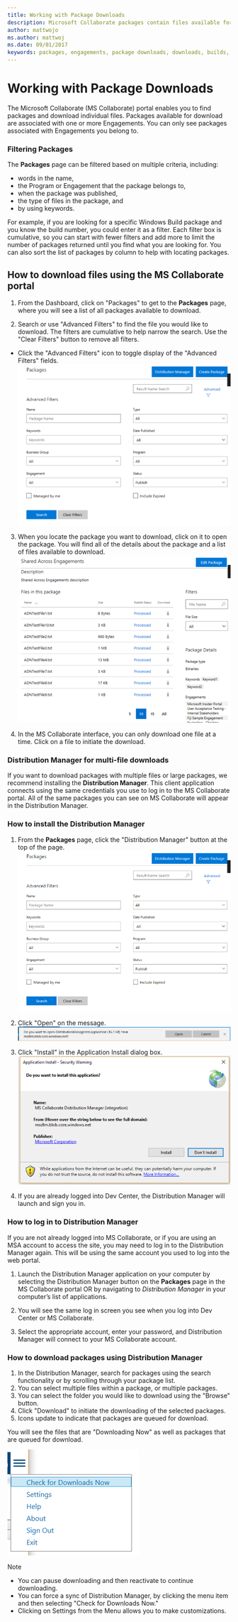 ```yaml
---
title: Working with Package Downloads
description: Microsoft Collaborate packages contain files available for download and are associated with Engagements. A Distribution Manager is available to perform multi-file or bulk downloads.
author: mattwojo
ms.author: mattwoj
ms.date: 09/01/2017
keywords: packages, engagements, package downloads, downloads, builds, Collaborate permissions, Microsoft Connect
---
```


# Working with Package Downloads

The Microsoft Collaborate (MS Collaborate) portal enables you to find packages and download individual files. Packages available for download are associated with one or more Engagements.  You can only see packages associated with Engagements you belong to.

### Filtering Packages

The **Packages** page can be filtered based on multiple criteria, including:
- words in the name, 
- the Program or Engagement that the package belongs to, 
- when the package was published, 
- the type of files in the package, and
- by using keywords.

For example, if you are looking for a specific Windows Build package and you know the build number, you could enter it as a filter. Each filter box is cumulative, so you can start with fewer filters and add more to limit the number of packages returned until you find what you are looking for. You can also sort the list of packages by column to help with locating packages.

## How to download files using the MS Collaborate portal

1. From the Dashboard, click on "Packages" to get to the **Packages** page, where you will see a list of all packages available to download.

2. Search or use "Advanced Filters" to find the file you would like to download. The filters are cumulative to help narrow the search. Use the "Clear Filters" button to remove all filters.
- Click the "Advanced Filters" icon to toggle display of the "Advanced Filters" fields.
![Advanced Filters icon](images/package-advanced-filter.png)

3. When you locate the package you want to download, click on it to open the package. You will find all of the details about the package and a list of files available to download.
![Package details window](images/package-details.png)

4. In the MS Collaborate interface, you can only download one file at a time. Click on a file to initiate the download. 

### Distribution Manager for multi-file downloads

If you want to download packages with multiple files or large packages, we recommend installing the **Distribution Manager**. This client application connects using the same credentials you use to log in to the MS Collaborate portal. All of the same packages you can see on MS Collaborate will appear in the Distribution Manager.

### How to install the Distribution Manager

1.	From the **Packages** page, click the "Distribution Manager" button at the top of the page. 
![Distribution Manager install button on the Packages page](images/distribution-manager-button.png)

2.	Click "Open" on the message.
![Distribution Manager open pop-up window](images/open-distribution-manager.png)

3.	Click "Install" in the Application Install dialog box. 
![Distribution Manager install window](images/install-distribution-manager.png)

4.	If you are already logged into Dev Center, the Distribution Manager will launch and sign you in.

### How to log in to Distribution Manager

If you are not already logged into MS Collaborate, or if you are using an MSA account to access the site, you may need to log in to the Distribution Manager again. This will be using the same account you used to log into the web portal.

1.	Launch the Distribution Manager application on your computer by selecting the Distribution Manager button on the **Packages** page in the MS Collaborate portal OR by navigating to *Distribution Manager* in your computer’s list of applications.

2.	You will see the same log in screen you see when you log into Dev Center or MS Collaborate.

3.	Select the appropriate account, enter your password, and Distribution Manager will connect to your MS Collaborate account.

### How to download packages using Distribution Manager

1.	In the Distribution Manager, search for packages using the search functionality or by scrolling through your package list.
2.	You can select multiple files within a package, or multiple packages.
3.	You can select the folder you would like to download using the "Browse" button.
4.	Click "Download" to initiate the downloading of the selected packages.
5.	Icons update to indicate that packages are queued for download.

You will see the files that are "Downloading Now" as well as packages that are queued for download.

![Check for Downloads Now menu item on the Packages page](images/check-for-downloads.png)

> [!NOTE]
> - You can pause downloading and then reactivate to continue downloading.
> - You can force a sync of Distribution Manager, by clicking the menu item and then selecting "Check for Downloads Now."
> - Clicking on Settings from the Menu allows you to make customizations. 

